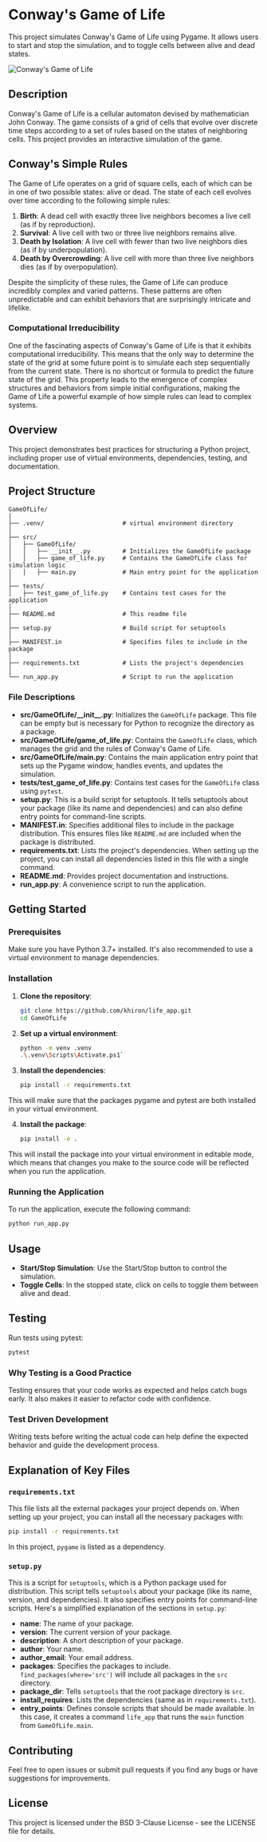# Conway's Game of Life

This project simulates Conway's Game of Life using Pygame. It allows users to start and stop the simulation, and to toggle cells between alive and dead states.

![Conway's Game of Life](screenshot.png)


## Description

Conway's Game of Life is a cellular automaton devised by mathematician John Conway. The game consists of a grid of cells that evolve over discrete time steps according to a set of rules based on the states of neighboring cells. This project provides an interactive simulation of the game.

## Conway's Simple Rules

The Game of Life operates on a grid of square cells, each of which can be in one of two possible states: alive or dead. The state of each cell evolves over time according to the following simple rules:

1. **Birth**: A dead cell with exactly three live neighbors becomes a live cell (as if by reproduction).
2. **Survival**: A live cell with two or three live neighbors remains alive.
3. **Death by Isolation**: A live cell with fewer than two live neighbors dies (as if by underpopulation).
4. **Death by Overcrowding**: A live cell with more than three live neighbors dies (as if by overpopulation).

Despite the simplicity of these rules, the Game of Life can produce incredibly complex and varied patterns. These patterns are often unpredictable and can exhibit behaviors that are surprisingly intricate and lifelike.

### Computational Irreducibility

One of the fascinating aspects of Conway's Game of Life is that it exhibits computational irreducibility. This means that the only way to determine the state of the grid at some future point is to simulate each step sequentially from the current state. There is no shortcut or formula to predict the future state of the grid. This property leads to the emergence of complex structures and behaviors from simple initial configurations, making the Game of Life a powerful example of how simple rules can lead to complex systems.

## Overview

This project demonstrates best practices for structuring a Python project, including proper use of virtual environments, dependencies, testing, and documentation.

## Project Structure

```
GameOfLife/
│
├── .venv/                      # virtual environment directory
│
├── src/
│   ├── GameOfLife/
│   │   ├── __init__.py         # Initializes the GameOfLife package
│   │   ├── game_of_life.py     # Contains the GameOfLife class for simulation logic
│   │   ├── main.py             # Main entry point for the application
│
├── tests/
│   ├── test_game_of_life.py    # Contains test cases for the application
│
├── README.md                   # This readme file
│
├── setup.py                    # Build script for setuptools
│
├── MANIFEST.in                 # Specifies files to include in the package
│
├── requirements.txt            # Lists the project's dependencies
│
└── run_app.py                  # Script to run the application
```

### File Descriptions

- **src/GameOfLife/\_\_init\_\_.py**: Initializes the `GameOfLife` package. This file can be empty but is necessary for Python to recognize the directory as a package.
- **src/GameOfLife/game_of_life.py**: Contains the `GameOfLife` class, which manages the grid and the rules of Conway's Game of Life.
- **src/GameOfLife/main.py**: Contains the main application entry point that sets up the Pygame window, handles events, and updates the simulation.
- **tests/test_game_of_life.py**: Contains test cases for the `GameOfLife` class using `pytest`.
- **setup.py**: This is a build script for setuptools. It tells setuptools about your package (like its name and dependencies) and can also define entry points for command-line scripts.
- **MANIFEST.in**: Specifies additional files to include in the package distribution. This ensures files like `README.md` are included when the package is distributed.
- **requirements.txt**: Lists the project's dependencies. When setting up the project, you can install all dependencies listed in this file with a single command.
- **README.md**: Provides project documentation and instructions.
- **run_app.py**: A convenience script to run the application.

## Getting Started

### Prerequisites

Make sure you have Python 3.7+ installed. It's also recommended to use a virtual environment to manage dependencies.

### Installation

1. **Clone the repository**:
    ```bash
    git clone https://github.com/khiron/life_app.git
    cd GameOfLife
    ```

2. **Set up a virtual environment**:
    ```bash
    python -m venv .venv
    .\.venv\Scripts\Activate.ps1`
    ```

3. **Install the dependencies**:
    ```bash
    pip install -r requirements.txt
    ```
This will make sure that the packages pygame and pytest are both installed in your virtual environment.


4. **Install the package**:
    ```bash
    pip install -e .
    ```
This will install the package into your virtual environment in editable mode, which means that changes you make to the source code will be reflected when you run the application.


### Running the Application

To run the application, execute the following command:
```bash
python run_app.py
```

## Usage

- **Start/Stop Simulation**: Use the Start/Stop button to control the simulation.
- **Toggle Cells**: In the stopped state, click on cells to toggle them between alive and dead.

## Testing

Run tests using pytest:
```bash
pytest
```

### Why Testing is a Good Practice

Testing ensures that your code works as expected and helps catch bugs early. It also makes it easier to refactor code with confidence.

### Test Driven Development

Writing tests before writing the actual code can help define the expected behavior and guide the development process.

## Explanation of Key Files

### `requirements.txt`
This file lists all the external packages your project depends on. When setting up your project, you can install all the necessary packages with:
```bash
pip install -r requirements.txt
```
In this project, `pygame` is listed as a dependency.

### `setup.py`
This is a script for `setuptools`, which is a Python package used for distribution. This script tells `setuptools` about your package (like its name, version, and dependencies). It also specifies entry points for command-line scripts. Here's a simplified explanation of the sections in `setup.py`:
- **name**: The name of your package.
- **version**: The current version of your package.
- **description**: A short description of your package.
- **author**: Your name.
- **author_email**: Your email address.
- **packages**: Specifies the packages to include. `find_packages(where='src')` will include all packages in the `src` directory.
- **package_dir**: Tells `setuptools` that the root package directory is `src`.
- **install_requires**: Lists the dependencies (same as in `requirements.txt`).
- **entry_points**: Defines console scripts that should be made available. In this case, it creates a command `life_app` that runs the `main` function from `GameOfLife.main`.

## Contributing

Feel free to open issues or submit pull requests if you find any bugs or have suggestions for improvements.

## License

This project is licensed under the BSD 3-Clause License - see the LICENSE file for details.
